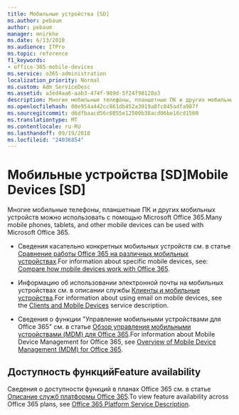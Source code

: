 ```yaml
---
title: Мобильные устройства [SD]
ms.author: pebaum
author: pebaum
manager: mnirkhe
ms.date: 6/13/2018
ms.audience: ITPro
ms.topic: reference
f1_keywords:
- office-365-mobile-devices
ms.service: o365-administration
localization_priority: Normal
ms.custom: Adm_ServiceDesc
ms.assetid: a3ed4aa6-aab3-474f-909d-5f24f98128a3
description: Многие мобильные телефоны, планшетные ПК и других мобильных устройств можно использовать с помощью Microsoft Office 365.
ms.openlocfilehash: 00e954a442cc861db452a3019a8fc045adfa987f
ms.sourcegitcommit: d6dfbaacd56c0855e12500b38acd06be16cd1560
ms.translationtype: MT
ms.contentlocale: ru-RU
ms.lasthandoff: 09/19/2018
ms.locfileid: "24036854"
---
```

# <a name="mobile-devices-sd"></a><span data-ttu-id="bd713-103">Мобильные устройства [SD]</span><span class="sxs-lookup"><span data-stu-id="bd713-103">Mobile Devices [SD]</span></span>

<span data-ttu-id="bd713-104">Многие мобильные телефоны, планшетные ПК и других мобильных устройств можно использовать с помощью Microsoft Office 365.</span><span class="sxs-lookup"><span data-stu-id="bd713-104">Many mobile phones, tablets, and other mobile devices can be used with Microsoft Office 365.</span></span> 
  
- <span data-ttu-id="bd713-105">Сведения касательно конкретных мобильных устройств см. в статье [Сравнение работы Office 365 на различных мобильных устройствах](https://go.microsoft.com/fwlink/p/?LinkId=282337).</span><span class="sxs-lookup"><span data-stu-id="bd713-105">For information about specific mobile devices, see: [Compare how mobile devices work with Office 365](https://go.microsoft.com/fwlink/p/?LinkId=282337).</span></span>
    
- <span data-ttu-id="bd713-106">Информацию об использовании электронной почты на мобильных устройствах см. в описании службы [Клиенты и мобильные устройства](../exchange-online-service-description/clients-and-mobile-devices.md).</span><span class="sxs-lookup"><span data-stu-id="bd713-106">For information about using email on mobile devices, see the [Clients and Mobile Devices](../exchange-online-service-description/clients-and-mobile-devices.md) service description.</span></span> 
    
- <span data-ttu-id="bd713-107">Сведения о функции "Управление мобильными устройствами для Office 365" см. в статье [Обзор управления мобильными устройствами (MDM) для Office 365](https://go.microsoft.com/fwlink/?linkid=808602).</span><span class="sxs-lookup"><span data-stu-id="bd713-107">For information about Mobile Device Management for Office 365, see [Overview of Mobile Device Management (MDM) for Office 365](https://go.microsoft.com/fwlink/?linkid=808602).</span></span>
    
## <a name="feature-availability"></a><span data-ttu-id="bd713-108">Доступность функций</span><span class="sxs-lookup"><span data-stu-id="bd713-108">Feature availability</span></span>

<span data-ttu-id="bd713-109">Сведения о доступности функций в планах Office 365 см. в статье [Описание служб платформы Office 365](https://technet.microsoft.com/en-us/library/office-365-platform-service-description.aspx).</span><span class="sxs-lookup"><span data-stu-id="bd713-109">To view feature availability across Office 365 plans, see [Office 365 Platform Service Description](https://technet.microsoft.com/en-us/library/office-365-platform-service-description.aspx).</span></span>
  


